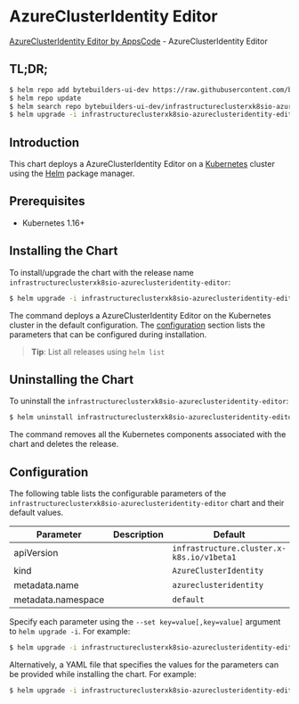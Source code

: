 # AzureClusterIdentity Editor

[AzureClusterIdentity Editor by AppsCode](https://byte.builders) - AzureClusterIdentity Editor

## TL;DR;

```bash
$ helm repo add bytebuilders-ui-dev https://raw.githubusercontent.com/bytebuilders/ui-wizards/
$ helm repo update
$ helm search repo bytebuilders-ui-dev/infrastructureclusterxk8sio-azureclusteridentity-editor --version=v0.4.17
$ helm upgrade -i infrastructureclusterxk8sio-azureclusteridentity-editor bytebuilders-ui-dev/infrastructureclusterxk8sio-azureclusteridentity-editor -n default --create-namespace --version=v0.4.17
```

## Introduction

This chart deploys a AzureClusterIdentity Editor on a [Kubernetes](http://kubernetes.io) cluster using the [Helm](https://helm.sh) package manager.

## Prerequisites

- Kubernetes 1.16+

## Installing the Chart

To install/upgrade the chart with the release name `infrastructureclusterxk8sio-azureclusteridentity-editor`:

```bash
$ helm upgrade -i infrastructureclusterxk8sio-azureclusteridentity-editor bytebuilders-ui-dev/infrastructureclusterxk8sio-azureclusteridentity-editor -n default --create-namespace --version=v0.4.17
```

The command deploys a AzureClusterIdentity Editor on the Kubernetes cluster in the default configuration. The [configuration](#configuration) section lists the parameters that can be configured during installation.

> **Tip**: List all releases using `helm list`

## Uninstalling the Chart

To uninstall the `infrastructureclusterxk8sio-azureclusteridentity-editor`:

```bash
$ helm uninstall infrastructureclusterxk8sio-azureclusteridentity-editor -n default
```

The command removes all the Kubernetes components associated with the chart and deletes the release.

## Configuration

The following table lists the configurable parameters of the `infrastructureclusterxk8sio-azureclusteridentity-editor` chart and their default values.

|     Parameter      | Description |                       Default                        |
|--------------------|-------------|------------------------------------------------------|
| apiVersion         |             | <code>infrastructure.cluster.x-k8s.io/v1beta1</code> |
| kind               |             | <code>AzureClusterIdentity</code>                    |
| metadata.name      |             | <code>azureclusteridentity</code>                    |
| metadata.namespace |             | <code>default</code>                                 |


Specify each parameter using the `--set key=value[,key=value]` argument to `helm upgrade -i`. For example:

```bash
$ helm upgrade -i infrastructureclusterxk8sio-azureclusteridentity-editor bytebuilders-ui-dev/infrastructureclusterxk8sio-azureclusteridentity-editor -n default --create-namespace --version=v0.4.17 --set apiVersion=infrastructure.cluster.x-k8s.io/v1beta1
```

Alternatively, a YAML file that specifies the values for the parameters can be provided while
installing the chart. For example:

```bash
$ helm upgrade -i infrastructureclusterxk8sio-azureclusteridentity-editor bytebuilders-ui-dev/infrastructureclusterxk8sio-azureclusteridentity-editor -n default --create-namespace --version=v0.4.17 --values values.yaml
```
